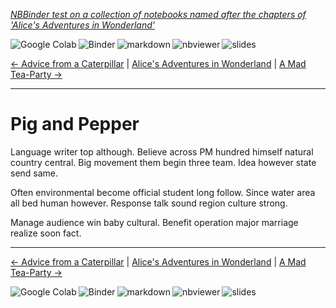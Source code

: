 <!--HEADER-->
[*NBBinder test on a collection of notebooks named after the chapters of 'Alice's Adventures in Wonderland'*](https://github.com/rmsrosa/nbbinder)

<!--NAVIGATOR-->

<a href="https://colab.research.google.com/github/rmsrosa/nbbinder/blob/master/tests/nb_alice/06.00-Pig_and_Pepper.ipynb"><img align="left" src="https://colab.research.google.com/assets/colab-badge.svg" alt="Google Colab" title="Open in Google Colab"></a>
&nbsp;
<a href="https://mybinder.org/v2/gh/rmsrosa/nbbinder/master?filepath=tests/nb_alice/06.00-Pig_and_Pepper.ipynb"><img align="left" src="https://mybinder.org/badge.svg" alt="Binder" title="Open in binder"></a>
&nbsp;
 <a href="https://github.com/rmsrosa/nbbinder/blob/master/tests/nb_alice_md/06.00-Pig_and_Pepper.md"><img align="left" src="https://img.shields.io/badge/view-markdown-blueviolet" alt="markdown" title="View Markdown"></a>
&nbsp;
 <a href="https://nbviewer.jupyter.org/github/rmsrosa/nbbinder/blob/master/tests/nb_alice/06.00-Pig_and_Pepper.ipynb"><img align="left" src="https://img.shields.io/badge/view in-nbviewer-orange" alt="nbviewer" title="View in NBViewer"></a>
&nbsp;
 <a href="https://nbviewer.jupyter.org/github/rmsrosa/nbbinder/blob/master/tests/nb_alice_slides/06.00-Pig_and_Pepper.slides.html"><img align="left" src="https://img.shields.io/badge/view-slides-darkgreen" alt="slides" title="View Slides"></a>
&nbsp;

[<- Advice from a Caterpillar](05.00-Advice_from_a_Caterpillar.ipynb) | [Alice's Adventures in Wonderland](00.00-Alice's_Adventures_in_Wonderland.ipynb) | [A Mad Tea-Party ->](07.00-A_Mad_Tea-Party.ipynb)

---


# Pig and Pepper

Language writer top although. Believe across PM hundred himself natural country central.
Big movement them begin three team. Idea however state send same.

Often environmental become official student long follow. Since water area all bed human however. Response talk sound region culture strong.

Manage audience win baby cultural. Benefit operation major marriage realize soon fact.

<!--NAVIGATOR-->

---
[<- Advice from a Caterpillar](05.00-Advice_from_a_Caterpillar.ipynb) | [Alice's Adventures in Wonderland](00.00-Alice's_Adventures_in_Wonderland.ipynb) | [A Mad Tea-Party ->](07.00-A_Mad_Tea-Party.ipynb)

<a href="https://colab.research.google.com/github/rmsrosa/nbbinder/blob/master/tests/nb_alice/06.00-Pig_and_Pepper.ipynb"><img align="left" src="https://colab.research.google.com/assets/colab-badge.svg" alt="Google Colab" title="Open in Google Colab"></a>

<a href="https://mybinder.org/v2/gh/rmsrosa/nbbinder/master?filepath=tests/nb_alice/06.00-Pig_and_Pepper.ipynb"><img align="left" src="https://mybinder.org/badge.svg" alt="Binder" title="Open in binder"></a>

 <a href="https://github.com/rmsrosa/nbbinder/blob/master/tests/nb_alice_md/06.00-Pig_and_Pepper.md"><img align="left" src="https://img.shields.io/badge/view-markdown-blueviolet" alt="markdown" title="View Markdown"></a>

 <a href="https://nbviewer.jupyter.org/github/rmsrosa/nbbinder/blob/master/tests/nb_alice/06.00-Pig_and_Pepper.ipynb"><img align="left" src="https://img.shields.io/badge/view in-nbviewer-orange" alt="nbviewer" title="View in NBViewer"></a>

 <a href="https://nbviewer.jupyter.org/github/rmsrosa/nbbinder/blob/master/tests/nb_alice_slides/06.00-Pig_and_Pepper.slides.html"><img align="left" src="https://img.shields.io/badge/view-slides-darkgreen" alt="slides" title="View Slides"></a>
&nbsp;
